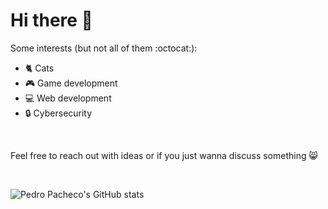 # Hi there 👋

Some interests (but not all of them :octocat:):
- 🐈 Cats
- 🎮 Game development
- 💻 Web development
- 🔒 Cybersecurity

<br>

Feel free to reach out with ideas or if you just wanna discuss something 😸

<br>

![Pedro Pacheco's GitHub stats](https://github-readme-stats.vercel.app/api?username=p-paachecoo&theme=dark)

<br>
